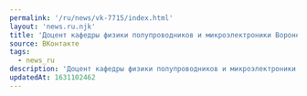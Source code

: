```yaml
---
permalink: '/ru/news/vk-7715/index.html'
layout: 'news.ru.njk'
title: 'Доцент кафедры физики полупроводников и микроэлектроники Воронежского государственного универси…'
source: ВКонтакте
tags:
  - news_ru
description: 'Доцент кафедры физики полупроводников и микроэлектроники Воронежского государственного универси…'
updatedAt: 1631102462
---
```


